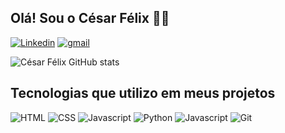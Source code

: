 ## Olá! Sou o César Félix 🖐🏼

[![Linkedin](https://img.shields.io/badge/LinkedIn-0077B5?style=for-the-badge&logo=linkedin&logoColor=white
)](www.linkedin.com/in/césarfélix)
[![gmail](https://img.shields.io/badge/Gmail-D14836?style=for-the-badge&logo=gmail&logoColor=white
)](cesarfelix340@gmail.com)

![César Félix GitHub stats](https://github-readme-stats.vercel.app/api?username=Cesarfelix001&show_icons=true&theme=tokyonight)

## Tecnologias que utilizo em meus projetos

![HTML](https://img.shields.io/badge/HTML5-E34F26?style=for-the-badge&logo=html5&logoColor=white)
![CSS](https://img.shields.io/badge/CSS3-1572B6?style=for-the-badge&logo=css3&logoColor=white)
![Javascript](https://img.shields.io/badge/JavaScript-F7DF1E?style=for-the-badge&logo=javascript&logoColor=black)
![Python](https://img.shields.io/badge/Python-3776AB?style=for-the-badge&logo=python&logoColor=white)
![Javascript](https://img.shields.io/badge/Django-092E20?style=for-the-badge&logo=django&logoColor=white)
![Git](https://img.shields.io/badge/GIT-E44C30?style=for-the-badge&logo=git&logoColor=white)
